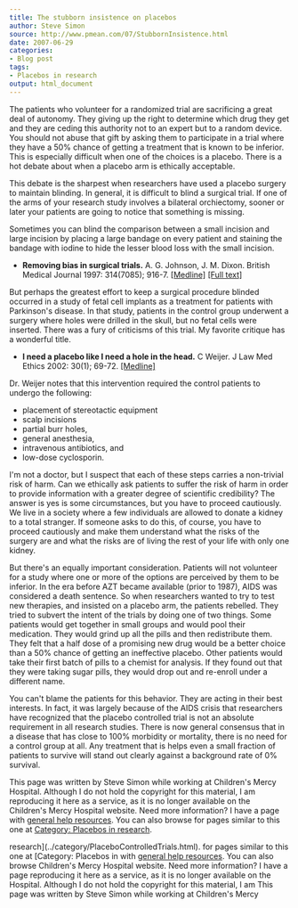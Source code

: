 ```yaml
---
title: The stubborn insistence on placebos
author: Steve Simon
source: http://www.pmean.com/07/StubbornInsistence.html
date: 2007-06-29
categories:
- Blog post
tags:
- Placebos in research
output: html_document
---
```

The patients who volunteer for a randomized trial are sacrificing a
great deal of autonomy. They giving up the right to determine which drug
they get and they are ceding this authority not to an expert but to a
random device. You should not abuse that gift by asking them to
participate in a trial where they have a 50% chance of getting a
treatment that is known to be inferior. This is especially difficult
when one of the choices is a placebo. There is a hot debate about when a
placebo arm is ethically acceptable.

This debate is the sharpest when researchers have used a placebo surgery
to maintain blinding. In general, it is difficult to blind a surgical
trial. If one of the arms of your research study involves a bilateral
orchiectomy, sooner or later your patients are going to notice that
something is missing.

Sometimes you can blind the comparison between a small incision and
large incision by placing a large bandage on every patient and staining
the bandage with iodine to hide the lesser blood loss with the small
incision.

-   **Removing bias in surgical trials.** A. G. Johnson, J. M. Dixon.
    British Medical Journal 1997: 314(7085); 916-7.
    [\[Medline\]](http://www.ncbi.nlm.nih.gov/entrez/query.fcgi?cmd=Retrieve&db=PubMed&list_uids=9099111&dopt=Abstract)
    [\[Full
    text\]](http://bmj.bmjjournals.com/cgi/content/full/314/7085/916)

But perhaps the greatest effort to keep a surgical procedure blinded
occurred in a study of fetal cell implants as a treatment for patients
with Parkinson's disease. In that study, patients in the control group
underwent a surgery where holes were drilled in the skull, but no fetal
cells were inserted. There was a fury of criticisms of this trial. My
favorite critique has a wonderful title.

-   **I need a placebo like I need a hole in the head.** C Weijer. J Law
    Med Ethics 2002: 30(1); 69-72.
    [\[Medline\]](http://www.ncbi.nlm.nih.gov/entrez/query.fcgi?cmd=Retrieve&db=PubMed&list_uids=11905271&dopt=Abstract)

Dr. Weijer notes that this intervention required the control patients to
undergo the following:

-   placement of stereotactic equipment
-   scalp incisions
-   partial burr holes,
-   general anesthesia,
-   intravenous antibiotics, and
-   low-dose cyclosporin.

I'm not a doctor, but I suspect that each of these steps carries a
non-trivial risk of harm. Can we ethically ask patients to suffer the
risk of harm in order to provide information with a greater degree of
scientific credibility? The answer is yes is some circumstances, but you
have to proceed cautiously. We live in a society where a few individuals
are allowed to donate a kidney to a total stranger. If someone asks to
do this, of course, you have to proceed cautiously and make them
understand what the risks of the surgery are and what the risks are of
living the rest of your life with only one kidney.

But there's an equally important consideration. Patients will not
volunteer for a study where one or more of the options are perceived by
them to be inferior. In the era before AZT became available (prior to
1987), AIDS was considered a death sentence. So when researchers wanted
to try to test new therapies, and insisted on a placebo arm, the
patients rebelled. They tried to subvert the intent of the trials by
doing one of two things. Some patients would get together in small
groups and would pool their medication. They would grind up all the
pills and then redistribute them. They felt that a half dose of a
promising new drug would be a better choice than a 50% chance of getting
an ineffective placebo. Other patients would take their first batch of
pills to a chemist for analysis. If they found out that they were taking
sugar pills, they would drop out and re-enroll under a different name.

You can't blame the patients for this behavior. They are acting in
their best interests. In fact, it was largely because of the AIDS crisis
that researchers have recognized that the placebo controlled trial is
not an absolute requirement in all research studies. There is now
general consensus that in a disease that has close to 100% morbidity or
mortality, there is no need for a control group at all. Any treatment
that is helps even a small fraction of patients to survive will stand
out clearly against a background rate of 0% survival.

This page was written by Steve Simon while working at Children's Mercy
Hospital. Although I do not hold the copyright for this material, I am
reproducing it here as a service, as it is no longer available on the
Children's Mercy Hospital website. Need more information? I have a page
with [general help resources](../GeneralHelp.html). You can also browse
for pages similar to this one at [Category: Placebos in
research](../category/PlaceboControlledTrials.html).
<!---More--->
research](../category/PlaceboControlledTrials.html).
for pages similar to this one at [Category: Placebos in
with [general help resources](../GeneralHelp.html). You can also browse
Children's Mercy Hospital website. Need more information? I have a page
reproducing it here as a service, as it is no longer available on the
Hospital. Although I do not hold the copyright for this material, I am
This page was written by Steve Simon while working at Children's Mercy

<!---Do not use
**[StATS]:** **The stubborn insistence on placebos
This page was written by Steve Simon while working at Children's Mercy
Hospital. Although I do not hold the copyright for this material, I am
reproducing it here as a service, as it is no longer available on the
Children's Mercy Hospital website. Need more information? I have a page
with [general help resources](../GeneralHelp.html). You can also browse
for pages similar to this one at [Category: Placebos in
research](../category/PlaceboControlledTrials.html).
--->

